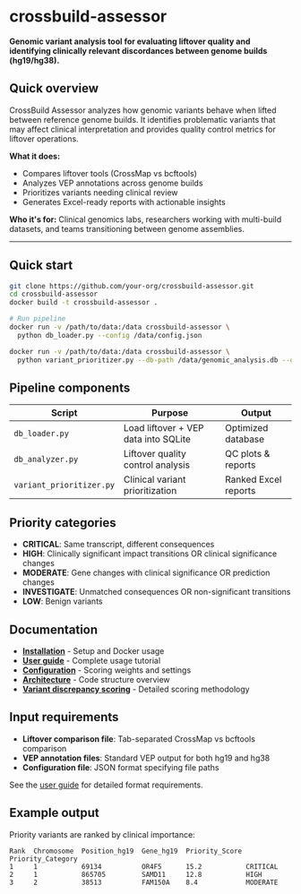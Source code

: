 # crossbuild-assessor

**Genomic variant analysis tool for evaluating liftover quality and identifying clinically relevant discordances between genome builds (hg19/hg38).**

## Quick overview

CrossBuild Assessor analyzes how genomic variants behave when lifted between reference genome builds. It identifies problematic variants that may affect clinical interpretation and provides quality control metrics for liftover operations.

**What it does:**
- Compares liftover tools (CrossMap vs bcftools) 
- Analyzes VEP annotations across genome builds
- Prioritizes variants needing clinical review
- Generates Excel-ready reports with actionable insights

**Who it's for:** Clinical genomics labs, researchers working with multi-build datasets, and teams transitioning between genome assemblies.

---

## Quick start

```bash
git clone https://github.com/your-org/crossbuild-assessor.git
cd crossbuild-assessor
docker build -t crossbuild-assessor .

# Run pipeline
docker run -v /path/to/data:/data crossbuild-assessor \
  python db_loader.py --config /data/config.json

docker run -v /path/to/data:/data crossbuild-assessor \
  python variant_prioritizer.py --db-path /data/genomic_analysis.db --output-dir /data/results/
```

## Pipeline components

| Script | Purpose | Output |
|--------|---------|---------|
| `db_loader.py` | Load liftover + VEP data into SQLite | Optimized database |
| `db_analyzer.py` | Liftover quality control analysis | QC plots & reports |
| `variant_prioritizer.py` | Clinical variant prioritization | Ranked Excel reports |

## Priority categories

- **CRITICAL**: Same transcript, different consequences
- **HIGH**: Clinically significant impact transitions OR clinical significance changes  
- **MODERATE**: Gene changes with clinical significance OR prediction changes
- **INVESTIGATE**: Unmatched consequences OR non-significant transitions
- **LOW**: Benign variants

## Documentation

- **[Installation](docs/installation.md)** - Setup and Docker usage
- **[User guide](docs/user-guide.md)** - Complete usage tutorial
- **[Configuration](docs/configuration.md)** - Scoring weights and settings
- **[Architecture](docs/architecture.md)** - Code structure overview
- **[Variant discrepancy scoring](docs/variant-discrepancy-scoring.md)** - Detailed scoring methodology

## Input requirements

- **Liftover comparison file**: Tab-separated CrossMap vs bcftools comparison
- **VEP annotation files**: Standard VEP output for both hg19 and hg38
- **Configuration file**: JSON format specifying file paths

See the [user guide](docs/user-guide.md) for detailed format requirements.

## Example output

Priority variants are ranked by clinical importance:

```
Rank  Chromosome  Position_hg19  Gene_hg19  Priority_Score  Priority_Category
1     1           69134          OR4F5      15.2           CRITICAL
2     1           865705         SAMD11     12.8           HIGH  
3     2           38513          FAM150A    8.4            MODERATE
```
